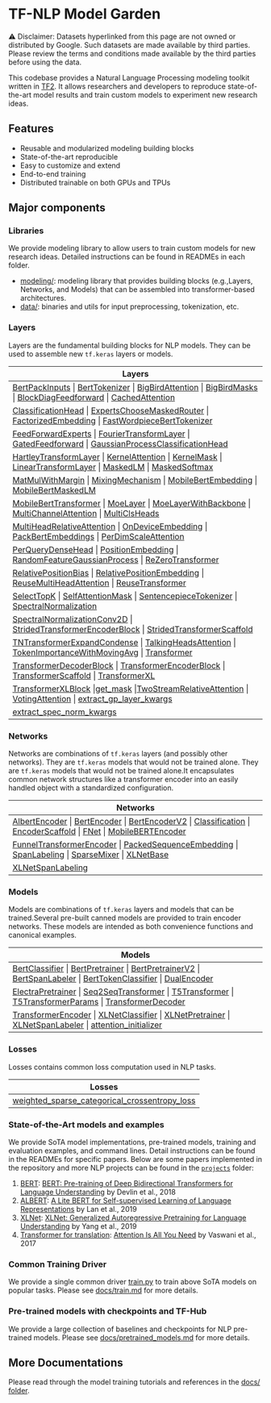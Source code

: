 # TF-NLP Model Garden

⚠️ Disclaimer: Datasets hyperlinked from this page are not owned or distributed
by Google. Such datasets are made available by third parties. Please review the
terms and conditions made available by the third parties before using the data.

This codebase provides a Natural Language Processing modeling toolkit written in
[TF2](https://www.tensorflow.org/guide/effective_tf2). It allows researchers and
developers to reproduce state-of-the-art model results and train custom models
to experiment new research ideas.

## Features

*   Reusable and modularized modeling building blocks
*   State-of-the-art reproducible
*   Easy to customize and extend
*   End-to-end training
*   Distributed trainable on both GPUs and TPUs

## Major components

### Libraries

We provide modeling library to allow users to train custom models for new
research ideas. Detailed instructions can be found in READMEs in each folder.

*   [modeling/](modeling): modeling library that provides building blocks
    (e.g.,Layers, Networks, and Models) that can be assembled into
    transformer-based architectures.
*   [data/](data): binaries and utils for input preprocessing, tokenization,
    etc.

### Layers

Layers are the fundamental building blocks for NLP models. They can be used to assemble new `tf.keras` layers or models.

| Layers       |
| ------------ |
| [BertPackInputs](https://www.tensorflow.org/api_docs/python/tfm/nlp/layers/BertPackInputs) \| [BertTokenizer](https://www.tensorflow.org/api_docs/python/tfm/nlp/layers/BertTokenizer) \| [BigBirdAttention](https://www.tensorflow.org/api_docs/python/tfm/nlp/layers/BigBirdAttention) \| [BigBirdMasks](https://www.tensorflow.org/api_docs/python/tfm/nlp/layers/BigBirdMasks) \| [BlockDiagFeedforward](https://www.tensorflow.org/api_docs/python/tfm/nlp/layers/BlockDiagFeedforward) \| [CachedAttention](https://www.tensorflow.org/api_docs/python/tfm/nlp/layers/CachedAttention) |
| [ClassificationHead](https://www.tensorflow.org/api_docs/python/tfm/nlp/layers/ClassificationHead) \| [ExpertsChooseMaskedRouter](https://www.tensorflow.org/api_docs/python/tfm/nlp/layers/ExpertsChooseMaskedRouter) \| [FactorizedEmbedding](https://www.tensorflow.org/api_docs/python/tfm/nlp/layers/FactorizedEmbedding) \| [FastWordpieceBertTokenizer](https://www.tensorflow.org/api_docs/python/tfm/nlp/layers/FastWordpieceBertTokenizer) |
| [FeedForwardExperts](https://www.tensorflow.org/api_docs/python/tfm/nlp/layers/FeedForwardExperts) \| [FourierTransformLayer](https://www.tensorflow.org/api_docs/python/tfm/nlp/layers/FourierTransformLayer) \| [GatedFeedforward](https://www.tensorflow.org/api_docs/python/tfm/nlp/layers/GatedFeedforward) \| [GaussianProcessClassificationHead](https://www.tensorflow.org/api_docs/python/tfm/nlp/layers/GaussianProcessClassificationHead) |
| [HartleyTransformLayer](https://www.tensorflow.org/api_docs/python/tfm/nlp/layers/HartleyTransformLayer) \| [KernelAttention](https://www.tensorflow.org/api_docs/python/tfm/nlp/layers/KernelAttention) \| [KernelMask](https://www.tensorflow.org/api_docs/python/tfm/nlp/layers/KernelMask) \| [LinearTransformLayer](https://www.tensorflow.org/api_docs/python/tfm/nlp/layers/LinearTransformLayer) \| [MaskedLM](https://www.tensorflow.org/api_docs/python/tfm/nlp/layers/MaskedLM)  \| [MaskedSoftmax](https://www.tensorflow.org/api_docs/python/tfm/nlp/layers/MaskedSoftmax) |
| [MatMulWithMargin](https://www.tensorflow.org/api_docs/python/tfm/nlp/layers/MatMulWithMargin) \| [MixingMechanism](https://www.tensorflow.org/api_docs/python/tfm/nlp/layers/MixingMechanism) \| [MobileBertEmbedding](https://www.tensorflow.org/api_docs/python/tfm/nlp/layers/MobileBertEmbedding) \| [MobileBertMaskedLM](https://www.tensorflow.org/api_docs/python/tfm/nlp/layers/MobileBertMaskedLM) |
| [MobileBertTransformer](https://www.tensorflow.org/api_docs/python/tfm/nlp/layers/MobileBertTransformer) \| [MoeLayer](https://www.tensorflow.org/api_docs/python/tfm/nlp/layers/MoeLayer) \| [MoeLayerWithBackbone](https://www.tensorflow.org/api_docs/python/tfm/nlp/layers/MoeLayerWithBackbone) \| [MultiChannelAttention](https://www.tensorflow.org/api_docs/python/tfm/nlp/layers/MultiChannelAttention) \| [MultiClsHeads](https://www.tensorflow.org/api_docs/python/tfm/nlp/layers/MultiClsHeads) |
| [MultiHeadRelativeAttention](https://www.tensorflow.org/api_docs/python/tfm/nlp/layers/MultiHeadRelativeAttention) \| [OnDeviceEmbedding](https://www.tensorflow.org/api_docs/python/tfm/nlp/layers/OnDeviceEmbedding) \| [PackBertEmbeddings](https://www.tensorflow.org/api_docs/python/tfm/nlp/layers/PackBertEmbeddings) \| [PerDimScaleAttention](https://www.tensorflow.org/api_docs/python/tfm/nlp/layers/PerDimScaleAttention) |
| [PerQueryDenseHead](https://www.tensorflow.org/api_docs/python/tfm/nlp/layers/PerQueryDenseHead) \| [PositionEmbedding](https://www.tensorflow.org/api_docs/python/tfm/nlp/layers/PositionEmbedding) \| [RandomFeatureGaussianProcess](https://www.tensorflow.org/api_docs/python/tfm/nlp/layers/RandomFeatureGaussianProcess) \| [ReZeroTransformer](https://www.tensorflow.org/api_docs/python/tfm/nlp/layers/ReZeroTransformer) |
| [RelativePositionBias](https://www.tensorflow.org/api_docs/python/tfm/nlp/layers/RelativePositionBias) \| [RelativePositionEmbedding](https://www.tensorflow.org/api_docs/python/tfm/nlp/layers/RelativePositionEmbedding) \| [ReuseMultiHeadAttention](https://www.tensorflow.org/api_docs/python/tfm/nlp/layers/ReuseMultiHeadAttention) \| [ReuseTransformer](https://www.tensorflow.org/api_docs/python/tfm/nlp/layers/ReuseTransformer) |
| [SelectTopK](https://www.tensorflow.org/api_docs/python/tfm/nlp/layers/SelectTopK) \| [SelfAttentionMask](https://www.tensorflow.org/api_docs/python/tfm/nlp/layers/SelfAttentionMask) \| [SentencepieceTokenizer](https://www.tensorflow.org/api_docs/python/tfm/nlp/layers/SentencepieceTokenizer) \| [SpectralNormalization](https://www.tensorflow.org/api_docs/python/tfm/nlp/layers/SpectralNormalization) |
| [SpectralNormalizationConv2D](https://www.tensorflow.org/api_docs/python/tfm/nlp/layers/SpectralNormalizationConv2D) \| [StridedTransformerEncoderBlock](https://www.tensorflow.org/api_docs/python/tfm/nlp/layers/StridedTransformerEncoderBlock) \| [StridedTransformerScaffold](https://www.tensorflow.org/api_docs/python/tfm/nlp/layers/StridedTransformerScaffold) |
| [TNTransformerExpandCondense](https://www.tensorflow.org/api_docs/python/tfm/nlp/layers/TNTransformerExpandCondense) \| [TalkingHeadsAttention](https://www.tensorflow.org/api_docs/python/tfm/nlp/layers/TalkingHeadsAttention) \| [TokenImportanceWithMovingAvg](https://www.tensorflow.org/api_docs/python/tfm/nlp/layers/TokenImportanceWithMovingAvg) \| [Transformer](https://www.tensorflow.org/api_docs/python/tfm/nlp/layers/Transformer) |
| [TransformerDecoderBlock](https://www.tensorflow.org/api_docs/python/tfm/nlp/layers/TransformerDecoderBlock) \| [TransformerEncoderBlock](https://www.tensorflow.org/api_docs/python/tfm/nlp/layers/TransformerEncoderBlock) \| [TransformerScaffold](https://www.tensorflow.org/api_docs/python/tfm/nlp/layers/TransformerScaffold) \| [TransformerXL](https://www.tensorflow.org/api_docs/python/tfm/nlp/layers/TransformerXL) |
| [TransformerXLBlock](https://www.tensorflow.org/api_docs/python/tfm/nlp/layers/TransformerXLBlock) \|[get_mask](https://www.tensorflow.org/api_docs/python/tfm/nlp/layers/get_mask) \|[TwoStreamRelativeAttention](https://www.tensorflow.org/api_docs/python/tfm/nlp/layers/TwoStreamRelativeAttention) \| [VotingAttention](https://www.tensorflow.org/api_docs/python/tfm/nlp/layers/VotingAttention) \| [extract_gp_layer_kwargs](https://www.tensorflow.org/api_docs/python/tfm/nlp/layers/extract_gp_layer_kwargs) |
| [extract_spec_norm_kwargs](https://www.tensorflow.org/api_docs/python/tfm/nlp/layers/extract_spec_norm_kwargs)  |

### Networks

Networks are combinations of `tf.keras` layers (and possibly other networks).
They are `tf.keras` models that would not be trained alone.
They are `tf.keras` models that would not be trained alone.It encapsulates common network structures like a transformer encoder into an easily handled object with a standardized configuration.

| Networks       |
| -------------- |
| [AlbertEncoder](https://www.tensorflow.org/api_docs/python/tfm/nlp/networks/AlbertEncoder) \| [BertEncoder](https://www.tensorflow.org/api_docs/python/tfm/nlp/networks/BertEncoder) \| [BertEncoderV2](https://www.tensorflow.org/api_docs/python/tfm/nlp/networks/BertEncoderV2) \| [Classification](https://www.tensorflow.org/api_docs/python/tfm/nlp/networks/Classification) \| [EncoderScaffold](https://www.tensorflow.org/api_docs/python/tfm/nlp/networks/EncoderScaffold) \| [FNet](https://www.tensorflow.org/api_docs/python/tfm/nlp/networks/FNet) \| [MobileBERTEncoder](https://www.tensorflow.org/api_docs/python/tfm/nlp/networks/MobileBERTEncoder) |
| [FunnelTransformerEncoder](https://www.tensorflow.org/api_docs/python/tfm/nlp/networks/FunnelTransformerEncoder) \| [PackedSequenceEmbedding](https://www.tensorflow.org/api_docs/python/tfm/nlp/networks/PackedSequenceEmbedding) \| [SpanLabeling](https://www.tensorflow.org/api_docs/python/tfm/nlp/networks/SpanLabeling) \| [SparseMixer](https://www.tensorflow.org/api_docs/python/tfm/nlp/networks/SparseMixer) \| [XLNetBase](https://www.tensorflow.org/api_docs/python/tfm/nlp/networks/XLNetBase) |
| [XLNetSpanLabeling](https://www.tensorflow.org/api_docs/python/tfm/nlp/networks/XLNetSpanLabeling) |

### Models

Models are combinations of `tf.keras` layers and models that can be trained.Several pre-built canned models are provided to train encoder networks. These models are intended as both convenience functions and canonical examples.

| Models       |
| ------------ |
| [BertClassifier](https://www.tensorflow.org/api_docs/python/tfm/nlp/models/BertClassifier) \| [BertPretrainer](https://www.tensorflow.org/api_docs/python/tfm/nlp/models/BertPretrainer) \| [BertPretrainerV2](https://www.tensorflow.org/api_docs/python/tfm/nlp/models/BertPretrainerV2) \| [BertSpanLabeler](https://www.tensorflow.org/api_docs/python/tfm/nlp/models/BertSpanLabeler) \| [BertTokenClassifier](https://www.tensorflow.org/api_docs/python/tfm/nlp/models/BertTokenClassifier) \| [DualEncoder](https://www.tensorflow.org/api_docs/python/tfm/nlp/models/DualEncoder) |
| [ElectraPretrainer](https://www.tensorflow.org/api_docs/python/tfm/nlp/models/ElectraPretrainer) \| [Seq2SeqTransformer](https://www.tensorflow.org/api_docs/python/tfm/nlp/models/Seq2SeqTransformer) \| [T5Transformer](https://www.tensorflow.org/api_docs/python/tfm/nlp/models/T5Transformer) \| [T5TransformerParams](https://www.tensorflow.org/api_docs/python/tfm/nlp/models/T5TransformerParams) \| [TransformerDecoder](https://www.tensorflow.org/api_docs/python/tfm/nlp/models/TransformerDecoder) |
| [TransformerEncoder](https://www.tensorflow.org/api_docs/python/tfm/nlp/models/TransformerEncoder) \| [XLNetClassifier](https://www.tensorflow.org/api_docs/python/tfm/nlp/models/XLNetClassifier) \| [XLNetPretrainer](https://www.tensorflow.org/api_docs/python/tfm/nlp/models/XLNetPretrainer) \| [XLNetSpanLabeler](https://www.tensorflow.org/api_docs/python/tfm/nlp/models/XLNetSpanLabeler) \| [attention_initializer](https://www.tensorflow.org/api_docs/python/tfm/nlp/models/attention_initializer) |

### Losses

Losses contains common loss computation used in NLP tasks.

| Losses       |
| ------------ |
| [weighted_sparse_categorical_crossentropy_loss](https://www.tensorflow.org/api_docs/python/tfm/nlp/losses/weighted_sparse_categorical_crossentropy_loss) |

### State-of-the-Art models and examples

We provide SoTA model implementations, pre-trained models, training and
evaluation examples, and command lines. Detail instructions can be found in the
READMEs for specific papers. Below are some papers implemented in the repository
and more NLP projects can be found in the
[`projects`](https://github.com/tensorflow/models/tree/master/official/projects)
folder:

1.  [BERT](MODEL_GARDEN.md#available-model-configs): [BERT: Pre-training of Deep
    Bidirectional Transformers for Language
    Understanding](https://arxiv.org/abs/1810.04805) by Devlin et al., 2018
2.  [ALBERT](MODEL_GARDEN.md#available-model-configs):
    [A Lite BERT for Self-supervised Learning of Language Representations](https://arxiv.org/abs/1909.11942)
    by Lan et al., 2019
3.  [XLNet](MODEL_GARDEN.md):
    [XLNet: Generalized Autoregressive Pretraining for Language Understanding](https://arxiv.org/abs/1906.08237)
    by Yang et al., 2019
4.  [Transformer for translation](MODEL_GARDEN.md#available-model-configs):
    [Attention Is All You Need](https://arxiv.org/abs/1706.03762) by Vaswani et
    al., 2017

### Common Training Driver

We provide a single common driver [train.py](train.py) to train above SoTA
models on popular tasks. Please see [docs/train.md](docs/train.md) for more
details.

### Pre-trained models with checkpoints and TF-Hub

We provide a large collection of baselines and checkpoints for NLP pre-trained
models. Please see [docs/pretrained_models.md](docs/pretrained_models.md) for
more details.

## More Documentations

Please read through the model training tutorials and references in the
[docs/ folder](docs/README.md).
